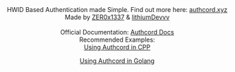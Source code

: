 <div align="center">
 HWID Based Authentication made Simple. Find out more here: <a href="https://authcord.xyz"> authcord.xyz </a>
</div>
<div align="center">
 Made by <a href="https://github.com/Zer0x1337"> ZER0x1337</a> & <a href="https://github.com/lithiumDevvv"> lithiumDevvv</a>
</div>

<br>

<div align="center">
 Official Documentation: <a href="https://docs.authcord.xyz/">Authcord Docs</a>
 <br>
 Recommended Examples:
</div>

<div align="center">
<a href="https://github.com/AuthCord/authcord-cpp">Using Authcord in CPP</a>
 
<a href="https://github.com/AuthCord/authcord-golang">Using Authcord in Golang</a>
</div>
